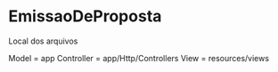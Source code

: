 # EmissaoDeProposta

Local dos arquivos

Model = app
Controller = app/Http/Controllers
View = resources/views
